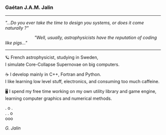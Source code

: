 ### Gaétan J.A.M. Jalin
---

*"...Do you ever take the time to design you systems, or does it come naturally ?"*

&nbsp;&nbsp;&nbsp;&nbsp;&nbsp;&nbsp;&nbsp;&nbsp;&nbsp;&nbsp;&nbsp;&nbsp;&nbsp;&nbsp;&nbsp;&nbsp;&nbsp;&nbsp;&nbsp;&nbsp;&nbsp;&nbsp;&nbsp;&nbsp;*"Well, usually, astrophysicists have the reputation of coding like pigs..."*

---

🪐 French astrophysicist, studying in Sweden,<br/>
I simulate Core-Collapse Supernovae on big computers.

☕ I develop mainly in C++, Fortran and Python. <br/> 
I like learning low level stuff, electronics, and consuming too much caffeine.

🖥 I spend my free time working on my own utility library and game engine, <br/>
learning computer graphics and numerical methods.

.&nbsp;o&nbsp;.<br/>
.&nbsp;.&nbsp;o<br/>
ooo<br/>


*G. Jalin*
